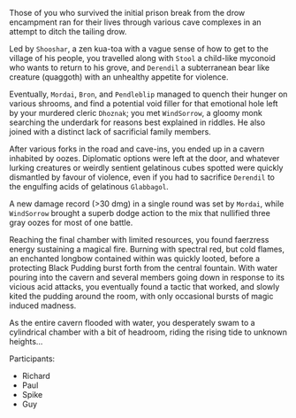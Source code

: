 Those of you who survived the initial prison break from the drow encampment ran for their lives through various cave complexes in an attempt to ditch the tailing drow.



Led by `Shooshar`, a zen kua-toa with a vague sense of how to get to the village of his people, you travelled along with `Stool` a child-like myconoid who wants to return to his grove, and `Derendil` a subterranean bear like creature (quaggoth) with an unhealthy appetite for violence.



Eventually, `Mordai`, `Bron`, and `Pendleblip` managed to quench their hunger on various shrooms, and find a potential void filler for that emotional hole left by your murdered cleric `Dhoznak`; you met `WindSorrow`, a gloomy monk searching the underdark for reasons best explained in riddles. He also joined with a distinct lack of sacrificial family members.

After various forks in the road and cave-ins, you ended up in a cavern inhabited by oozes. Diplomatic options were left at the door, and whatever lurking creatures or weirdly sentient gelatinous cubes spotted were quickly dismantled by favour of violence, even if you had to sacrifice `Derendil` to the engulfing acids of gelatinous `Glabbagol`.

A new damage record (>30 dmg) in a single round was set by `Mordai`, while `WindSorrow` brought a superb dodge action to the mix that nullified three gray oozes for most of one battle.

Reaching the final chamber with limited resources, you found faerzress energy sustaining a magical fire. Burning with spectral red, but cold flames, an enchanted longbow contained within was quickly looted, before a protecting Black Pudding burst forth from the central fountain. With water pouring into the cavern and several members going down in response to its vicious acid attacks, you eventually found a tactic that worked, and slowly kited the pudding around the room, with only occasional bursts of magic induced madness.

As the entire cavern flooded with water, you desperately swam to a cylindrical chamber with a bit of headroom, riding the rising tide to unknown heights...

Participants:
- Richard
- Paul
- Spike
- Guy